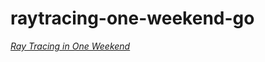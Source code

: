 # raytracing-one-weekend-go

[_Ray Tracing in One Weekend_](https://raytracing.github.io/books/RayTracingInOneWeekend.html)
